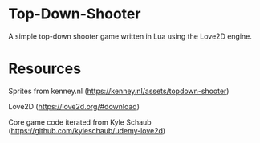 # Top-Down-Shooter
A simple top-down shooter game written in Lua using the Love2D engine.

# Resources
Sprites from kenney.nl (https://kenney.nl/assets/topdown-shooter)

Love2D (https://love2d.org/#download)

Core game code iterated from Kyle Schaub (https://github.com/kyleschaub/udemy-love2d)
